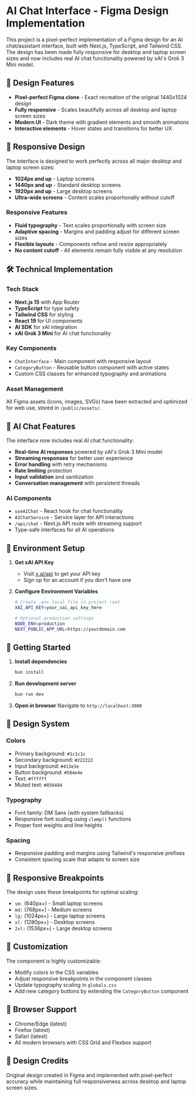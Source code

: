 # AI Chat Interface - Figma Design Implementation

This project is a pixel-perfect implementation of a Figma design for an AI chat/assistant interface, built with Next.js, TypeScript, and Tailwind CSS. The design has been made fully responsive for desktop and laptop screen sizes and now includes real AI chat functionality powered by xAI's Grok 3 Mini model.

## 🎨 Design Features

- **Pixel-perfect Figma clone** - Exact recreation of the original 1440x1024 design
- **Fully responsive** - Scales beautifully across all desktop and laptop screen sizes
- **Modern UI** - Dark theme with gradient elements and smooth animations
- **Interactive elements** - Hover states and transitions for better UX

## 📱 Responsive Design

The interface is designed to work perfectly across all major desktop and laptop screen sizes:

- **1024px and up** - Laptop screens
- **1440px and up** - Standard desktop screens  
- **1920px and up** - Large desktop screens
- **Ultra-wide screens** - Content scales proportionally without cutoff

### Responsive Features

- **Fluid typography** - Text scales proportionally with screen size
- **Adaptive spacing** - Margins and padding adjust for different screen sizes
- **Flexible layouts** - Components reflow and resize appropriately
- **No content cutoff** - All elements remain fully visible at any resolution

## 🛠️ Technical Implementation

### Tech Stack
- **Next.js 15** with App Router
- **TypeScript** for type safety
- **Tailwind CSS** for styling
- **React 19** for UI components
- **AI SDK** for xAI integration
- **xAI Grok 3 Mini** for AI chat functionality

### Key Components

- `ChatInterface` - Main component with responsive layout
- `CategoryButton` - Reusable button component with active states
- Custom CSS classes for enhanced typography and animations

### Asset Management
All Figma assets (icons, images, SVGs) have been extracted and optimized for web use, stored in `/public/assets/`.

## 🤖 AI Chat Features

The interface now includes real AI chat functionality:

- **Real-time AI responses** powered by xAI's Grok 3 Mini model
- **Streaming responses** for better user experience
- **Error handling** with retry mechanisms
- **Rate limiting** protection
- **Input validation** and sanitization
- **Conversation management** with persistent threads

### AI Components

- `useAIChat` - React hook for chat functionality
- `AIChatService` - Service layer for API interactions
- `/api/chat` - Next.js API route with streaming support
- Type-safe interfaces for all AI operations

## 🔧 Environment Setup

1. **Get xAI API Key**
   - Visit [x.ai/api](https://x.ai/api) to get your API key
   - Sign up for an account if you don't have one

2. **Configure Environment Variables**
   ```bash
   # Create .env.local file in project root
   XAI_API_KEY=your_xai_api_key_here

   # Optional production settings
   NODE_ENV=production
   NEXT_PUBLIC_APP_URL=https://yourdomain.com
   ```

## 🚀 Getting Started

1. **Install dependencies**
   ```bash
   bun install
   ```

2. **Run development server**
   ```bash
   bun run dev
   ```

3. **Open in browser**
   Navigate to `http://localhost:3000`

## 📐 Design System

### Colors
- Primary background: `#1c1c1c`
- Secondary background: `#222222`
- Input background: `#413e3e`
- Button background: `#504e4e`
- Text: `#ffffff`
- Muted text: `#858484`

### Typography
- Font family: DM Sans (with system fallbacks)
- Responsive font scaling using `clamp()` functions
- Proper font weights and line heights

### Spacing
- Responsive padding and margins using Tailwind's responsive prefixes
- Consistent spacing scale that adapts to screen size

## 🎯 Responsive Breakpoints

The design uses these breakpoints for optimal scaling:

- `sm:` (640px+) - Small laptop screens
- `md:` (768px+) - Medium screens
- `lg:` (1024px+) - Large laptop screens
- `xl:` (1280px+) - Desktop screens
- `2xl:` (1536px+) - Large desktop screens

## 🔧 Customization

The component is highly customizable:

- Modify colors in the CSS variables
- Adjust responsive breakpoints in the component classes
- Update typography scaling in `globals.css`
- Add new category buttons by extending the `CategoryButton` component

## 📱 Browser Support

- Chrome/Edge (latest)
- Firefox (latest)
- Safari (latest)
- All modern browsers with CSS Grid and Flexbox support

## 🎨 Design Credits

Original design created in Figma and implemented with pixel-perfect accuracy while maintaining full responsiveness across desktop and laptop screen sizes.

